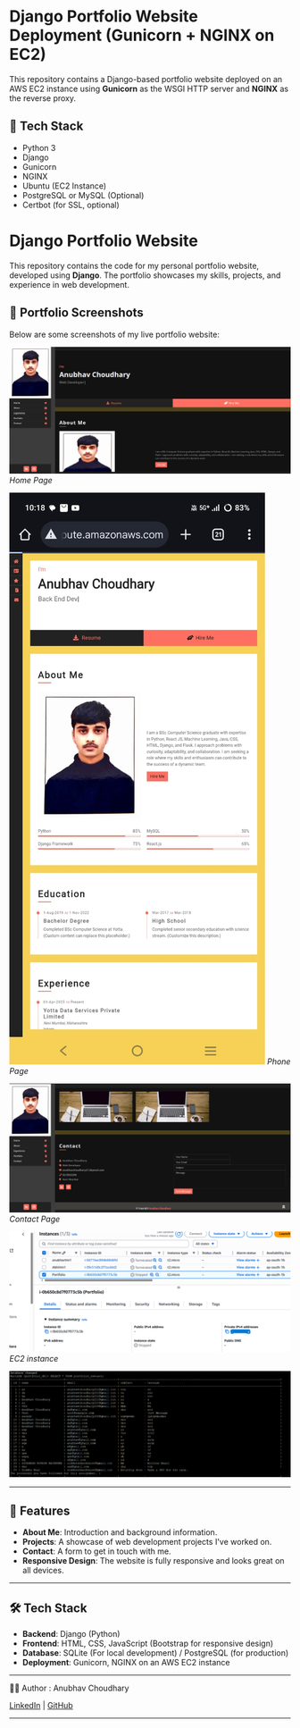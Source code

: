 # Django Portfolio Website Deployment (Gunicorn + NGINX on EC2)

This repository contains a Django-based portfolio website deployed on an AWS EC2 instance using **Gunicorn** as the WSGI HTTP server and **NGINX** as the reverse proxy.

## 🚀 Tech Stack

- Python 3
- Django
- Gunicorn
- NGINX
- Ubuntu (EC2 Instance)
- PostgreSQL or MySQL (Optional)
- Certbot (for SSL, optional)


# Django Portfolio Website

This repository contains the code for my personal portfolio website, developed using **Django**. The portfolio showcases my skills, projects, and experience in web development.

## 📸 Portfolio Screenshots

Below are some screenshots of my live portfolio website:

![Home Page Screenshot](./static/img/Portfolio%20front1.png)
*Home Page*

![Phone Page Screenshot](./screenshots/Phone%20SS.jpg)
*Phone Page*

![Contact Page Screenshot](./static/img/Portfolio%20end.png)
*Contact Page*

![EC2 instance Page Screenshot](./screenshots/instance%20EC2.png)
*EC2 instance*

![Database Output](./static/img/EC2%20DATABASE.png)

---

## 🚀 Features

- **About Me**: Introduction and background information.
- **Projects**: A showcase of web development projects I've worked on.
- **Contact**: A form to get in touch with me.
- **Responsive Design**: The website is fully responsive and looks great on all devices.

---

## 🛠️ Tech Stack

- **Backend**: Django (Python)
- **Frontend**: HTML, CSS, JavaScript (Bootstrap for responsive design)
- **Database**: SQLite (For local development) / PostgreSQL (for production)
- **Deployment**: Gunicorn, NGINX on an AWS EC2 instance

---

👨‍💻 Author :
Anubhav Choudhary

[LinkedIn](https://www.linkedin.com/in/anubhav-choudhary-35b8ab254/) | [GitHub](https://github.com/ANUBHAV0112)

---

